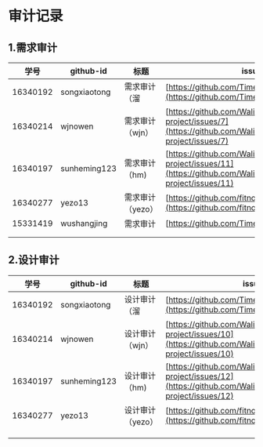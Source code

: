 # 审计记录
## 1.需求审计

| 学号     | github-id    | 标题         | issue url                                      |
| -------- | ------------ | ------------ | ---------------------------------------------- |
| 16340192 | songxiaotong | 需求审计（溜 | [https://github.com/TimeForCoin/Server/issues/4](https://github.com/TimeForCoin/Server/issues/4) |
| 16340214 | wjnowen      | 需求审计（wjn） | [https://github.com/Walikrence/swsad-project/issues/7](https://github.com/Walikrence/swsad-project/issues/7) |
| 16340197 | sunheming123 | 需求审计（hm)  |  [https://github.com/Walikrence/swsad-project/issues/11](https://github.com/Walikrence/swsad-project/issues/11) |
| 16340277  |    yezo13          |   需求审计（yezo）  | [https://github.com/fitnote/FitRear/issues/1](https://github.com/fitnote/FitRear/issues/1)                                               |
| 15331419  |    wushangjing          |     需求审计         |            [https://github.com/TimeForCoin/Server/issues/7]                                    |
|          |              |              |                                                |
|          |              |              |                                                |



## 2.设计审计

| 学号     | github-id    | 标题         | issue url                                       |
| -------- | ------------ | ------------ | ----------------------------------------------- |
| 16340192 | songxiaotong | 设计审计（溜 | [https://github.com/TimeForCoin/Client/issues/25](https://github.com/TimeForCoin/Client/issues/25) |
| 16340214 | wjnowen      | 设计审计（wjn） | [https://github.com/Walikrence/swsad-project/issues/10](https://github.com/Walikrence/swsad-project/issues/10) |
| 16340197 | sunheming123 | 设计审计（hm)   | [https://github.com/Walikrence/swsad-project/issues/12](https://github.com/Walikrence/swsad-project/issues/12) |                                                |
| 16340277  |    yezo13          |   设计审计（yezo）  | [https://github.com/fitnote/FitRear/issues/2](https://github.com/fitnote/FitRear/issues/2)                                                |
|          |              |              |                                                 |
|          |              |              |                                                 |
|          |              |              |                                                 |

